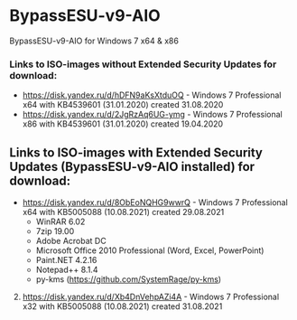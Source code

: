# BypassESU-v9-AIO
BypassESU-v9-AIO for Windows 7 x64 &amp; x86

### Links to ISO-images without Extended Security Updates for download:  
- https://disk.yandex.ru/d/hDFN9aKsXtduOQ - Windows 7 Professional x64 with KB4539601 (31.01.2020) created 31.08.2020  
- https://disk.yandex.ru/d/2JgRzAq6UG-ymg - Windows 7 Professional x86 with KB4539601 (31.01.2020) created 19.04.2020

## Links to ISO-images with Extended Security Updates (BypassESU-v9-AIO installed) for download:  
* https://disk.yandex.ru/d/8ObEoNQHG9wwrQ - Windows 7 Professional x64 with KB5005088 (10.08.2021) created 29.08.2021
  * WinRAR 6.02
  * 7zip 19.00
  * Adobe Acrobat DC
  * Microsoft Office 2010 Professional (Word, Excel, PowerPoint)
  * Paint.NET 4.2.16
  * Notepad++ 8.1.4
  * py-kms (https://github.com/SystemRage/py-kms)
2. https://disk.yandex.ru/d/Xb4DnVehpAZi4A - Windows 7 Professional x32 with KB5005088 (10.08.2021) created 31.08.2021
